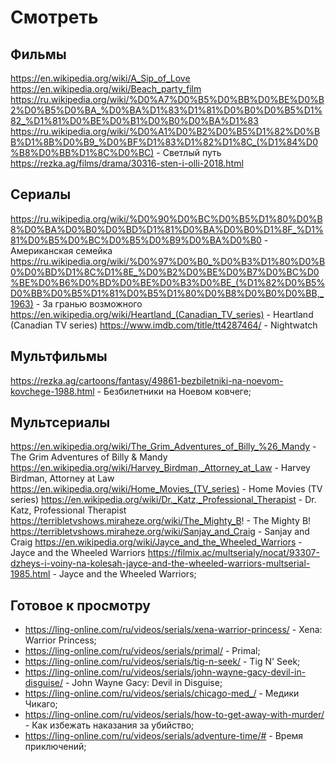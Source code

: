 # Смотреть

## Фильмы

https://en.wikipedia.org/wiki/A_Sip_of_Love
https://en.wikipedia.org/wiki/Beach_party_film
https://ru.wikipedia.org/wiki/%D0%A7%D0%B5%D0%BB%D0%BE%D0%B2%D0%B5%D0%BA_%D0%BA%D1%83%D1%81%D0%B0%D0%B5%D1%82_%D1%81%D0%BE%D0%B1%D0%B0%D0%BA%D1%83
https://ru.wikipedia.org/wiki/%D0%A1%D0%B2%D0%B5%D1%82%D0%BB%D1%8B%D0%B9_%D0%BF%D1%83%D1%82%D1%8C_(%D1%84%D0%B8%D0%BB%D1%8C%D0%BC) - Светлый путь
https://rezka.ag/films/drama/30316-sten-i-olli-2018.html

## Сериалы

https://ru.wikipedia.org/wiki/%D0%90%D0%BC%D0%B5%D1%80%D0%B8%D0%BA%D0%B0%D0%BD%D1%81%D0%BA%D0%B0%D1%8F_%D1%81%D0%B5%D0%BC%D0%B5%D0%B9%D0%BA%D0%B0 - Американская семейка
https://ru.wikipedia.org/wiki/%D0%97%D0%B0_%D0%B3%D1%80%D0%B0%D0%BD%D1%8C%D1%8E_%D0%B2%D0%BE%D0%B7%D0%BC%D0%BE%D0%B6%D0%BD%D0%BE%D0%B3%D0%BE_(%D1%82%D0%B5%D0%BB%D0%B5%D1%81%D0%B5%D1%80%D0%B8%D0%B0%D0%BB,_1963) - За гранью возможного
https://en.wikipedia.org/wiki/Heartland_(Canadian_TV_series) - Heartland (Canadian TV series)
https://www.imdb.com/title/tt4287464/ - Nightwatch 

## Мультфильмы

https://rezka.ag/cartoons/fantasy/49861-bezbiletniki-na-noevom-kovchege-1988.html - Безбилетники на Ноевом ковчеге;

## Мультсериалы

https://en.wikipedia.org/wiki/The_Grim_Adventures_of_Billy_%26_Mandy - The Grim Adventures of Billy & Mandy
https://en.wikipedia.org/wiki/Harvey_Birdman,_Attorney_at_Law - Harvey Birdman, Attorney at Law
https://en.wikipedia.org/wiki/Home_Movies_(TV_series) - Home Movies (TV series)
https://en.wikipedia.org/wiki/Dr._Katz,_Professional_Therapist - Dr. Katz, Professional Therapist
https://terribletvshows.miraheze.org/wiki/The_Mighty_B! - The Mighty B!
https://terribletvshows.miraheze.org/wiki/Sanjay_and_Craig - Sanjay and Craig
https://en.wikipedia.org/wiki/Jayce_and_the_Wheeled_Warriors - Jayce and the Wheeled Warriors
https://filmix.ac/multserialy/nocat/93307-dzheys-i-voiny-na-kolesah-jayce-and-the-wheeled-warriors-multserial-1985.html - Jayce and the Wheeled Warriors;


## Готовое к просмотру

- https://ling-online.com/ru/videos/serials/xena-warrior-princess/ - Xena: Warrior Princess;
- https://ling-online.com/ru/videos/serials/primal/ - Primal;
- https://ling-online.com/ru/videos/serials/tig-n-seek/ - Tig N' Seek;
- https://ling-online.com/ru/videos/serials/john-wayne-gacy-devil-in-disguise/ - John Wayne Gacy: Devil in Disguise;
- https://ling-online.com/ru/videos/serials/chicago-med_/ - Медики Чикаго;
- https://ling-online.com/ru/videos/serials/how-to-get-away-with-murder/ - Как избежать наказания за убийство;
- https://ling-online.com/ru/videos/serials/adventure-time/# - Время приключений;
